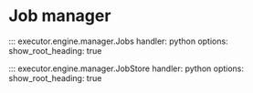 # Job manager

::: executor.engine.manager.Jobs
    handler: python
    options:
        show_root_heading: true

::: executor.engine.manager.JobStore
    handler: python
    options:
        show_root_heading: true
